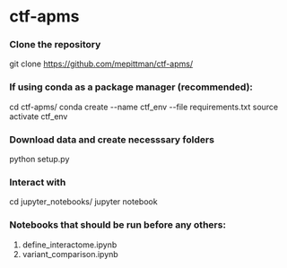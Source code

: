 # ctf-apms

### Clone the repository
git clone https://github.com/mepittman/ctf-apms/

### If using conda as a package manager (recommended):
cd ctf-apms/
conda create --name ctf_env --file requirements.txt
source activate ctf_env

### Download data and create necesssary folders
python setup.py

### Interact with 
cd jupyter_notebooks/
jupyter notebook

### Notebooks that should be run before any others:
1) define_interactome.ipynb
2) variant_comparison.ipynb
